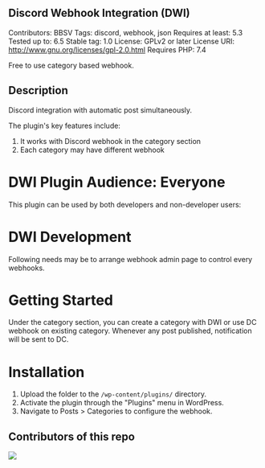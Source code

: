 ## Discord Webhook Integration (DWI)
Contributors: BBSV
Tags: discord, webhook, json
Requires at least: 5.3
Tested up to: 6.5
Stable tag: 1.0
License: GPLv2 or later
License URI: http://www.gnu.org/licenses/gpl-2.0.html
Requires PHP: 7.4

Free to use category based webhook.

## Description

Discord integration with automatic post simultaneously. 

The plugin's key features include:

1. It works with Discord webhook in the category section
2. Each category may have different webhook

# DWI Plugin Audience: Everyone

This plugin can be used by both developers and non-developer users:


# DWI Development

Following needs may be to arrange webhook admin page to control every webhooks.

# Getting Started

Under the category section, you can create a category with DWI or use DC webhook on existing category. Whenever any post published, notification will be sent to DC.

# Installation

1. Upload the folder to the `/wp-content/plugins/` directory.
2. Activate the plugin through the "Plugins" menu in WordPress.
3. Navigate to Posts > Categories to configure the webhook.



## Contributors of this repo
<a href="https://github.com/BanaBirSebepVer/webhookDiscord/graphs/contributors">
  <img src="https://contrib.rocks/image?repo=BanaBirSebepVer/webhookDiscord" />
</a>

